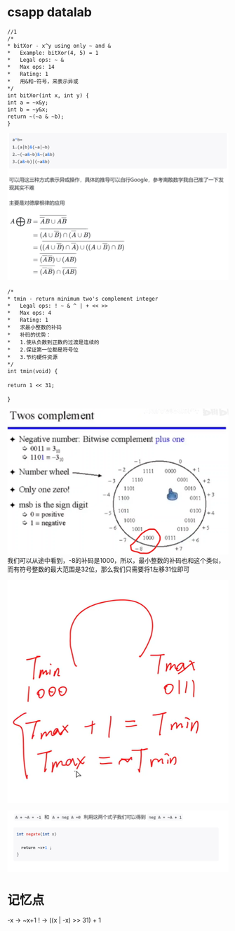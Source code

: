 # csapp datalab
    //1
    /* 
    * bitXor - x^y using only ~ and & 
    *   Example: bitXor(4, 5) = 1
    *   Legal ops: ~ &
    *   Max ops: 14
    *   Rating: 1
    *   用&和~符号，来表示异或
    */
    int bitXor(int x, int y) { 
    int a = ~x&y;
    int b = ~y&x;
    return ~(~a & ~b);
    }
![](image.png)

    /* 
    * tmin - return minimum two's complement integer 
    *   Legal ops: ! ~ & ^ | + << >>
    *   Max ops: 4
    *   Rating: 1
    *   求最小整数的补码
    *   补码的优势：
    *   1.使从负数到正数的过渡是连续的
    *   2.保证第一位都是符号位
    *   3.节约硬件资源
    */
    int tmin(void) {

    return 1 << 31;

    }
![](image-1.png)
我们可以从途中看到，-8的补码是1000，所以，最小整数的补码也和这个类似，而有符号整数的最大范围是32位，那么我们只需要将1左移31位即可

![](image-2.png)

![alt text](image-3.png)


# 记忆点
-x -> ~x+1
! -> ((x | -x) >> 31) + 1